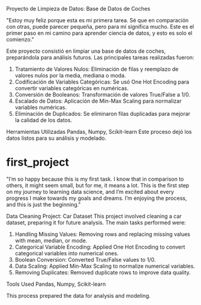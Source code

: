 Proyecto de Limpieza de Datos: Base de Datos de Coches

"Estoy muy feliz porque esta es mi primera tarea. Sé que en comparación con otras, puede parecer pequeña, pero para mí significa mucho. Este es el primer paso en mi camino para aprender ciencia de datos, y esto es solo el comienzo."

Este proyecto consistió en limpiar una base de datos de coches, preparándola para análisis futuros. Las principales tareas realizadas fueron:

1. Tratamiento de Valores Nulos: Eliminación de filas y reemplazo de valores nulos por la media, mediana o moda.
2. Codificación de Variables Categóricas: Se usó One Hot Encoding para convertir variables categóricas en numéricas.
3. Conversión de Booleanos: Transformación de valores True/False a 1/0.
4. Escalado de Datos: Aplicación de Min-Max Scaling para normalizar variables numéricas.
5. Eliminación de Duplicados: Se eliminaron filas duplicadas para mejorar la calidad de los datos.

Herramientas Utilizadas
Pandas, Numpy, Scikit-learn
Este proceso dejó los datos listos para su análisis y modelado.


# first_project
"I’m so happy because this is my first task. I know that in comparison to others, it might seem small, but for me, it means a lot. This is the first step on my journey to learning data science, and I’m excited about every progress I make towards my goals and dreams. I’m enjoying the process, and this is just the beginning."

Data Cleaning Project: Car Dataset
This project involved cleaning a car dataset, preparing it for future analysis. The main tasks performed were:

1. Handling Missing Values: Removing rows and replacing missing values with mean, median, or mode.
2. Categorical Variable Encoding: Applied One Hot Encoding to convert categorical variables into numerical ones.
3. Boolean Conversion: Converted True/False values to 1/0.
4. Data Scaling: Applied Min-Max Scaling to normalize numerical variables.
5. Removing Duplicates: Removed duplicate rows to improve data quality.

Tools Used
Pandas, Numpy, Scikit-learn

This process prepared the data for analysis and modeling.
